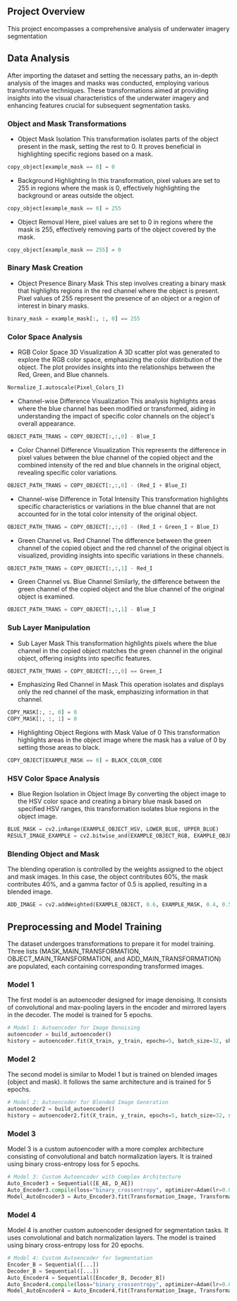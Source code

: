 ## Project Overview
This project encompasses a comprehensive analysis of underwater imagery segmentation

## Data Analysis

After importing the dataset and setting the necessary paths, an in-depth analysis of the images and masks was conducted, employing various transformative techniques. These transformations aimed at providing insights into the visual characteristics of the underwater imagery and enhancing features crucial for subsequent segmentation tasks.


### Object and Mask Transformations

- Object Mask Isolation
This transformation isolates parts of the object present in the mask, setting the rest to 0. It proves beneficial in highlighting specific regions based on a mask.
```python
copy_object[example_mask == 0] = 0
```

- Background Highlighting
In this transformation, pixel values are set to 255 in regions where the mask is 0, effectively highlighting the background or areas outside the object.
```python
copy_object[example_mask == 0] = 255
```

- Object Removal
Here, pixel values are set to 0 in regions where the mask is 255, effectively removing parts of the object covered by the mask.
```python
copy_object[example_mask == 255] = 0
```


### Binary Mask Creation

- Object Presence Binary Mask
This step involves creating a binary mask that highlights regions in the red channel where the object is present. Pixel values of 255 represent the presence of an object or a region of interest in binary masks.
```python
binary_mask = example_mask[:, :, 0] == 255
```


### Color Space Analysis

- RGB Color Space 3D Visualization
A 3D scatter plot was generated to explore the RGB color space, emphasizing the color distribution of the object. The plot provides insights into the relationships between the Red, Green, and Blue channels.
```python
Normalize_I.autoscale(Pixel_Colors_I)
```

- Channel-wise Difference Visualization
This analysis highlights areas where the blue channel has been modified or transformed, aiding in understanding the impact of specific color channels on the object's overall appearance.
```python
OBJECT_PATH_TRANS = COPY_OBJECT[:,:,0] - Blue_I
```

- Color Channel Difference Visualization
This represents the difference in pixel values between the blue channel of the copied object and the combined intensity of the red and blue channels in the original object, revealing specific color variations.
```python
OBJECT_PATH_TRANS = COPY_OBJECT[:,:,0] - (Red_I + Blue_I)
```

- Channel-wise Difference in Total Intensity
This transformation highlights specific characteristics or variations in the blue channel that are not accounted for in the total color intensity of the original object.
```python
OBJECT_PATH_TRANS = COPY_OBJECT[:,:,0] - (Red_I + Green_I + Blue_I)
```

- Green Channel vs. Red Channel
The difference between the green channel of the copied object and the red channel of the original object is visualized, providing insights into specific variations in these channels.
```python
OBJECT_PATH_TRANS = COPY_OBJECT[:,:,1] - Red_I
```

- Green Channel vs. Blue Channel
Similarly, the difference between the green channel of the copied object and the blue channel of the original object is examined.
```python
OBJECT_PATH_TRANS = COPY_OBJECT[:,:,1] - Blue_I
```


### Sub Layer Manipulation

- Sub Layer Mask 
This transformation highlights pixels where the blue channel in the copied object matches the green channel in the original object, offering insights into specific features.
```python
OBJECT_PATH_TRANS = COPY_OBJECT[:,:,0] == Green_I
```

- Emphasizing Red Channel in Mask
This operation isolates and displays only the red channel of the mask, emphasizing information in that channel.
```python
COPY_MASK[:, :, 0] = 0
COPY_MASK[:, :, 1] = 0
```

- Highlighting Object Regions with Mask Value of 0
This transformation highlights areas in the object image where the mask has a value of 0 by setting those areas to black.
```python
COPY_OBJECT[EXAMPLE_MASK == 0] = BLACK_COLOR_CODE
```


### HSV Color Space Analysis

- Blue Region Isolation in Object Image
By converting the object image to the HSV color space and creating a binary blue mask based on specified HSV ranges, this transformation isolates blue regions in the object image.
```python
BLUE_MASK = cv2.inRange(EXAMPLE_OBJECT_HSV, LOWER_BLUE, UPPER_BLUE)
RESULT_IMAGE_EXAMPLE = cv2.bitwise_and(EXAMPLE_OBJECT_RGB, EXAMPLE_OBJECT_RGB, mask=BLUE_MASK)
```


### Blending Object and Mask
The blending operation is controlled by the weights assigned to the object and mask images. In this case, the object contributes 60%, the mask contributes 40%, and a gamma factor of 0.5 is applied, resulting in a blended image.
```python
ADD_IMAGE = cv2.addWeighted(EXAMPLE_OBJECT, 0.6, EXAMPLE_MASK, 0.4, 0.5)
```



## Preprocessing and Model Training

The dataset undergoes transformations to prepare it for model training. Three lists (MASK_MAIN_TRANSFORMATION, OBJECT_MAIN_TRANSFORMATION, and ADD_MAIN_TRANSFORMATION) are populated, each containing corresponding transformed images.

### Model 1
The first model is an autoencoder designed for image denoising. It consists of convolutional and max-pooling layers in the encoder and mirrored layers in the decoder. The model is trained for 5 epochs.

```python
# Model 1: Autoencoder for Image Denoising
autoencoder = build_autoencoder()
history = autoencoder.fit(X_train, y_train, epochs=5, batch_size=32, shuffle=True, validation_data=(X_val, y_val))
```

### Model 2
The second model is similar to Model 1 but is trained on blended images (object and mask). It follows the same architecture and is trained for 5 epochs.

```python
# Model 2: Autoencoder for Blended Image Generation
autoencoder2 = build_autoencoder()
history = autoencoder2.fit(X_train, y_train, epochs=5, batch_size=32, shuffle=True, validation_data=(X_val, y_val))
```

### Model 3
Model 3 is a custom autoencoder with a more complex architecture consisting of convolutional and batch normalization layers. It is trained using binary cross-entropy loss for 5 epochs.

```python
# Model 3: Custom Autoencoder with Complex Architecture
Auto_Encoder3 = Sequential([E_AE, D_AE])
Auto_Encoder3.compile(loss="binary_crossentropy", optimizer=Adam(lr=0.00001), metrics=["mse"])
Model_AutoEncoder3 = Auto_Encoder3.fit(Transformation_Image, Transformation_Add, epochs=5, callbacks=[Checkpoint_Model])
```

### Model 4
Model 4 is another custom autoencoder designed for segmentation tasks. It uses convolutional and batch normalization layers. The model is trained using binary cross-entropy loss for 20 epochs.

```python
# Model 4: Custom Autoencoder for Segmentation
Encoder_B = Sequential([...])
Decoder_B = Sequential([...])
Auto_Encoder4 = Sequential([Encoder_B, Decoder_B])
Auto_Encoder4.compile(loss="binary_crossentropy", optimizer=Adam(lr=0.000001), metrics=["mse"])
Model_AutoEncoder4 = Auto_Encoder4.fit(Transformation_Image, Transformation_Mask, epochs=20, callbacks=[Checkpoint_Model])
```